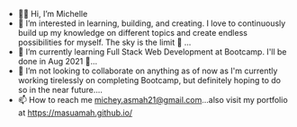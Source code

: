 - 👋🏾 Hi, I’m Michelle
- 👀 I’m interested in learning, building, and creating. I love to continuously build up my knowledge on different topics and create endless possibilities for myself. The sky is the limit 💫 ...
- 🌱 I’m currently learning Full Stack Web Development at Bootcamp. I'll be done in Aug 2021 🎉...
- 💞️ I’m not looking to collaborate on anything as of now as I'm currently working tirelessly on completing Bootcamp, but definitely hoping to do so in the near future....
- 📫 How to reach me michey.asmah21@gmail.com...also visit my portfolio at https://masuamah.github.io/

<!---
MAsuamah/MAsuamah is a ✨ special ✨ repository because its `README.md` (this file) appears on your GitHub profile.
You can click the Preview link to take a look at your changes.
--->
